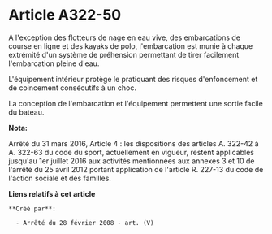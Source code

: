 # Article A322-50

A l'exception des flotteurs de nage en eau vive, des embarcations de course en ligne et des kayaks de polo, l'embarcation est
munie à chaque extrémité d'un système de préhension permettant de tirer facilement l'embarcation pleine d'eau.

L'équipement intérieur protège le pratiquant des risques d'enfoncement et de coincement consécutifs à un choc.

La conception de l'embarcation et l'équipement permettent une sortie facile du bateau.

**Nota:**

Arrêté du 31 mars 2016, Article 4 :  les dispositions des articles A. 322-42 à A. 322-63 du code du sport, actuellement en
vigueur, restent applicables jusqu'au 1er juillet 2016 aux activités mentionnées aux annexes 3 et 10 de l'arrêté du 25 avril
2012 portant application de l'article R. 227-13 du code de l'action sociale et des familles.

**Liens relatifs à cet article**

	**Créé par**:

	  - Arrêté du 28 février 2008 - art. (V)
